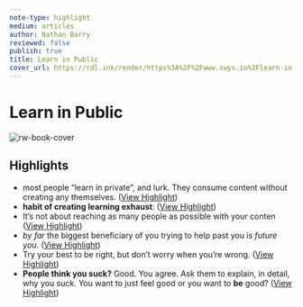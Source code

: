 ```yaml
---
note-type: highlight
medium: articles
author: Nathan Barry
reviewed: false
publish: true
title: Learn in Public
cover_url: https://rdl.ink/render/https%3A%2F%2Fwww.swyx.io%2Flearn-in-public%2F
---
```

# Learn in Public

![rw-book-cover](https://rdl.ink/render/https%3A%2F%2Fwww.swyx.io%2Flearn-in-public%2F)

## Highlights
- most people “learn in private”, and lurk. They consume content without creating any themselves. ([View Highlight](https://read.readwise.io/read/01ja0pq306ezv6evfpxd8rc4er))
- **habit of creating learning exhaust**: ([View Highlight](https://read.readwise.io/read/01ja0prd7dbx8bx2p128z5fwjt))
- It’s not about reaching as many people as possible with your conten ([View Highlight](https://read.readwise.io/read/01ja0psrgm8szskmpvpvemgf82))
- *by far* the biggest beneficiary of you trying to help past you is *future you*. ([View Highlight](https://read.readwise.io/read/01ja0pvtq8jd22gaehnrtje6kc))
- Try your best to be right, but don’t worry when you’re wrong. ([View Highlight](https://read.readwise.io/read/01ja0pxhn9mdm048e6t0x1jv1q))
- **People think you suck?** Good. You agree. Ask them to explain, in detail, why you suck. You want to just feel good or you want to **be** good? ([View Highlight](https://read.readwise.io/read/01ja0py4va0trvngmbdbg6hraz))
